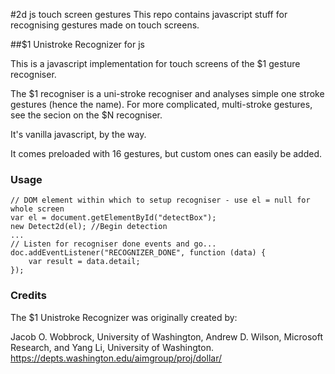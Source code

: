 #2d js touch screen gestures
This repo contains javascript stuff for recognising gestures made on touch screens.

##$1 Unistroke Recognizer for js

This is a javascript implementation for touch screens of the $1 gesture recogniser.

The $1 recogniser is a uni-stroke recogniser and analyses simple one stroke gestures (hence the name). For more complicated, multi-stroke gestures, see the secion on the $N recogniser.

It's vanilla javascript, by the way.

It comes preloaded with 16 gestures, but custom ones can easily be added.

### Usage
    // DOM element within which to setup recogniser - use el = null for whole screen
    var el = document.getElementById("detectBox"); 
    new Detect2d(el); //Begin detection
    ...
    // Listen for recogniser done events and go...
    doc.addEventListener("RECOGNIZER_DONE", function (data) { 
        var result = data.detail;
    });
    
### Credits
The $1 Unistroke Recognizer was originally created by:

Jacob O. Wobbrock, University of Washington,
Andrew D. Wilson, Microsoft Research, and
Yang Li, University of Washington.
https://depts.washington.edu/aimgroup/proj/dollar/
